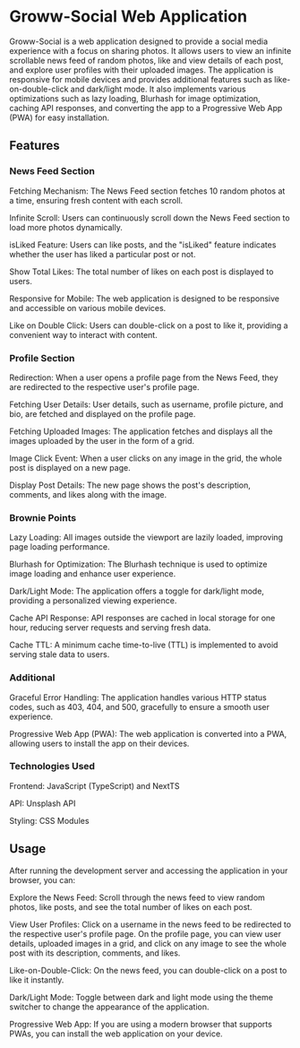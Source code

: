 # Groww-Social Web Application

Groww-Social is a web application designed to provide a social media experience with a focus on sharing photos. It allows users to view an infinite scrollable news feed of random photos, like and view details of each post, and explore user profiles with their uploaded images. The application is responsive for mobile devices and provides additional features such as like-on-double-click and dark/light mode. It also implements various optimizations such as lazy loading, Blurhash for image optimization, caching API responses, and converting the app to a Progressive Web App (PWA) for easy installation.

## Features
### News Feed Section
Fetching Mechanism: The News Feed section fetches 10 random photos at a time, ensuring fresh content with each scroll.

Infinite Scroll: Users can continuously scroll down the News Feed section to load more photos dynamically.

isLiked Feature: Users can like posts, and the "isLiked" feature indicates whether the user has liked a particular post or not.

Show Total Likes: The total number of likes on each post is displayed to users.

Responsive for Mobile: The web application is designed to be responsive and accessible on various mobile devices.

Like on Double Click: Users can double-click on a post to like it, providing a convenient way to interact with content.

### Profile Section
Redirection: When a user opens a profile page from the News Feed, they are redirected to the respective user's profile page.

Fetching User Details: User details, such as username, profile picture, and bio, are fetched and displayed on the profile page.

Fetching Uploaded Images: The application fetches and displays all the images uploaded by the user in the form of a grid.

Image Click Event: When a user clicks on any image in the grid, the whole post is displayed on a new page.

Display Post Details: The new page shows the post's description, comments, and likes along with the image.

### Brownie Points
Lazy Loading: All images outside the viewport are lazily loaded, improving page loading performance.

Blurhash for Optimization: The Blurhash technique is used to optimize image loading and enhance user experience.

Dark/Light Mode: The application offers a toggle for dark/light mode, providing a personalized viewing experience.

Cache API Response: API responses are cached in local storage for one hour, reducing server requests and serving fresh data.

Cache TTL: A minimum cache time-to-live (TTL) is implemented to avoid serving stale data to users.

### Additional
Graceful Error Handling: The application handles various HTTP status codes, such as 403, 404, and 500, gracefully to ensure a smooth user experience.

Progressive Web App (PWA): The web application is converted into a PWA, allowing users to install the app on their devices.

### Technologies Used
Frontend: JavaScript (TypeScript) and NextTS

API: Unsplash API

Styling: CSS Modules

## Usage
After running the development server and accessing the application in your browser, you can:

Explore the News Feed: Scroll through the news feed to view random photos, like posts, and see the total number of likes on each post.

View User Profiles: Click on a username in the news feed to be redirected to the respective user's profile page. On the profile page, you can view user details, uploaded images in a grid, and click on any image to see the whole post with its description, comments, and likes.

Like-on-Double-Click: On the news feed, you can double-click on a post to like it instantly.

Dark/Light Mode: Toggle between dark and light mode using the theme switcher to change the appearance of the application.

Progressive Web App: If you are using a modern browser that supports PWAs, you can install the web application on your device.